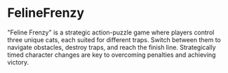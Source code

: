 # FelineFrenzy
"Feline Frenzy" is a strategic action-puzzle game where players control three unique cats, each suited for different traps. Switch between them to navigate obstacles, destroy traps, and reach the finish line. Strategically timed character changes are key to overcoming penalties and achieving victory.
